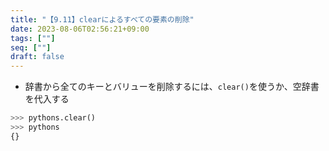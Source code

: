 ```yaml
---
title: "【9.11】clearによるすべての要素の削除"
date: 2023-08-06T02:56:21+09:00
tags: [""]
seq: [""]
draft: false
---
```


- 辞書から全てのキーとバリューを削除するには、`clear()`を使うか、空辞書を代入する

```python
>>> pythons.clear()
>>> pythons
{}
```